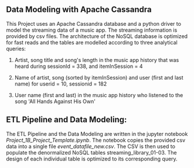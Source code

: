 ## Data Modeling with Apache Cassandra

This Project uses an Apache Cassandra database and a python driver to model the streaming data of a music app. The streaming information is provided by csv files.
The architecture of the NoSQL database is optimized for fast reads and the tables are modelled according to three analytical queries:

1. Artist, song title and song's length in the music app history that was heard during sessionId = 338, and itemInSession = 4

2. Name of artist, song (sorted by itemInSession) and user (first and last name) for userid = 10, sessionid = 182

3. User name (first and last) in the music app history who listened to the song 'All Hands Against His Own'


## ETL Pipeline and Data Modeling:

The ETL Pipeline and the Data Modeling are written in the jupyter notebook *Project_1B_Project_Template.ipynb*.
The notebook copies the provided csv data into a single file *event_datafile_new.csv*. The CSV is then used to populate the denormalized NoSQL tables streaming_library_01-03.
The design of each individual table is optimized to its corresponding query.
